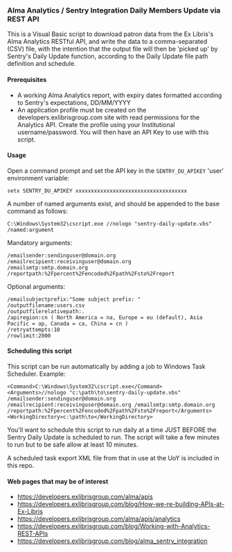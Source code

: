 ### 	Alma Analytics / Sentry Integration Daily Members Update via REST API

This is a Visual Basic script to download patron data from the Ex Libris's Alma Analytics RESTful API, and write the data to a comma-separated (CSV) file,	with the intention that the output file will then be 'picked up' by Sentry's Daily Update function, according to the Daily Update file path definition and schedule.

#### Prerequisites
- A working Alma Analytics report, with expiry dates formatted according to Sentry's expectations, DD/MM/YYYY
- An application profile must be created on the developers.exlibrisgroup.com site with read permissions for the Analytics API. Create the profile using your Institutional username/password. You will then have an API Key to use with this script.

#### Usage
Open a command prompt and set the API key in the `SENTRY_DU_APIKEY` 'user' environment variable:
```
setx SENTRY_DU_APIKEY xxxxxxxxxxxxxxxxxxxxxxxxxxxxxxxxxxxx
```
A number of named arguments exist, and should be appended to the base command as follows:
```
C:\Windows\System32\cscript.exe //nologo "sentry-daily-update.vbs" /named:argument
```
Mandatory arguments:
```
/emailsender:sendinguser@domain.org
/emailrecipient:receivinguser@domain.org
/emailsmtp:smtp.domain.org
/reportpath:%2Fpercent%2Fencoded%2Fpath%2Fsto%2Freport
```

Optional arguments:
```
/emailsubjectprefix:"Some subject prefix: "
/outputfilename:users.csv
/outputfilerelativepath:.
/apiregion:cn ( North America = na, Europe = eu (default), Asia Pacific = ap, Canada = ca, China = cn )
/retryattempts:10
/rowlimit:2000
```
#### Scheduling this script
This script can be run automatically by adding a job to Windows Task Scheduler. Example:
```
<Command>C:\Windows\System32\cscript.exe</Command>
<Arguments>//nologo "c:\path\to\sentry-daily-update.vbs" /emailsender:sendinguser@domain.org /emailrecipient:receivinguser@domain.org /emailsmtp:smtp.domain.org /reportpath:%2Fpercent%2Fencoded%2Fpath%2Fsto%2Freport</Arguments>
<WorkingDirectory>c:\path\to</WorkingDirectory>
```
You'll want to schedule this script to run daily at a time JUST BEFORE the Sentry Daily Update is scheduled to run. The script will take a few minutes to run but to be safe allow at least 10 minutes.

A scheduled task export XML file from that in use at the UoY is included in this repo.

#### Web pages that may be of interest
- https://developers.exlibrisgroup.com/alma/apis
- https://developers.exlibrisgroup.com/blog/How-we-re-building-APIs-at-Ex-Libris
- https://developers.exlibrisgroup.com/alma/apis/analytics
- https://developers.exlibrisgroup.com/blog/Working-with-Analytics-REST-APIs
- https://developers.exlibrisgroup.com/blog/alma_sentry_integration
